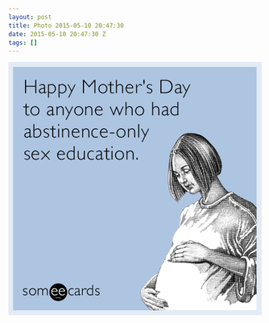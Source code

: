 ```yaml
---
layout: post
title: Photo 2015-05-10 20:47:30
date: 2015-05-10 20:47:30 Z
tags: []
---
```

![](/media/2015/05/118636963079.png)
